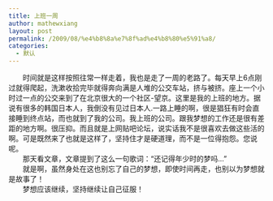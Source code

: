 ```yaml
---
title: 上班一周
author: mathewxiang
layout: post
permalink: /2009/08/%e4%b8%8a%e7%8f%ad%e4%b8%80%e5%91%a8/
categories:
  - 默认
---
```

<div style="text-indent: 2em;">
  <div style="text-align: left;">
    时间就是这样按照往常一样走着，我也是走了一周的老路了。每天早上6点刚过就得爬起，洗漱收拾完毕就得奔向满是人堆的公交车站，挤与被挤。<span style="text-indent: 2em;">座上一个小时过一点的公交来到了在北京很大的一个社区-望京。这里是我的上班的地方。据说有很多的韩国日本人，我倒没有见过日本人.</span><span style="text-indent: 2em;">一路上睡的啊，很是猖狂有时会直接睡到终点站，而也就到了我的公司。我上班的公司。跟我梦想的工作还是很有差距的地方啊。很压抑。而且就是上网贴吧论坛，说实话我不是很喜欢去做这些活的啊。可是既然来了也就是这样了，坚持住才是硬道理，而不是一位得抱怨。您说呢。</span>
  </div>
  
  <div style="text-align: left;">
    <span style="text-indent: 2em;">那天看文章，文章提到了这么一句歌词：“还记得年少时的梦吗…”</span>
  </div>
  
  <div style="text-align: left;">
    <span style="text-indent: 2em;">就是啊，虽然身处在这也别忘了自己的梦想，即使时间再走，也别以为梦想就是故事了！</span>
  </div>
  
  <div style="text-align: left;">
    梦想应该继续，坚持继续让自己征服！
  </div>
</div>